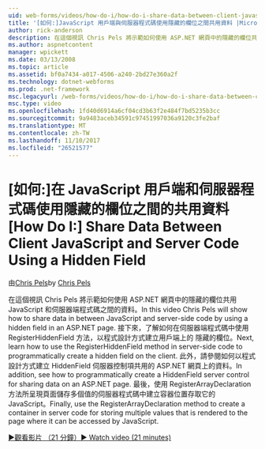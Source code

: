 ```yaml
---
uid: web-forms/videos/how-do-i/how-do-i-share-data-between-client-javascript-and-server-code-using-a-hidden-field
title: '[如何:]JavaScript 用戶端與伺服器程式碼使用隱藏的欄位之間共用資料 |Microsoft 文件'
author: rick-anderson
description: 在這個視訊 Chris Pels 將示範如何使用 ASP.NET 網頁中的隱藏的欄位共用 JavaScript 和伺服器端程式碼之間的資料。 接下來，深入了解如何 t...
ms.author: aspnetcontent
manager: wpickett
ms.date: 03/13/2008
ms.topic: article
ms.assetid: bf0a7434-a017-4506-a240-2bd27e360a2f
ms.technology: dotnet-webforms
ms.prod: .net-framework
msc.legacyurl: /web-forms/videos/how-do-i/how-do-i-share-data-between-client-javascript-and-server-code-using-a-hidden-field
msc.type: video
ms.openlocfilehash: 1fd40d6914a6cf04cd3b63f2e484f7bd5235b3cc
ms.sourcegitcommit: 9a9483aceb34591c97451997036a9120c3fe2baf
ms.translationtype: MT
ms.contentlocale: zh-TW
ms.lasthandoff: 11/10/2017
ms.locfileid: "26521577"
---
```

<a name="how-do-i-share-data-between-client-javascript-and-server-code-using-a-hidden-field"></a><span data-ttu-id="dbd20-104">[如何:]在 JavaScript 用戶端和伺服器程式碼使用隱藏的欄位之間的共用資料</span><span class="sxs-lookup"><span data-stu-id="dbd20-104">[How Do I:] Share Data Between Client JavaScript and Server Code Using a Hidden Field</span></span>
====================
<span data-ttu-id="dbd20-105">由[Chris Pels](https://twitter.com/chrispels)</span><span class="sxs-lookup"><span data-stu-id="dbd20-105">by [Chris Pels](https://twitter.com/chrispels)</span></span>

<span data-ttu-id="dbd20-106">在這個視訊 Chris Pels 將示範如何使用 ASP.NET 網頁中的隱藏的欄位共用 JavaScript 和伺服器端程式碼之間的資料。</span><span class="sxs-lookup"><span data-stu-id="dbd20-106">In this video Chris Pels will show how to share data in between JavaScript and server-side code by using a hidden field in an ASP.NET page.</span></span> <span data-ttu-id="dbd20-107">接下來，了解如何在伺服器端程式碼中使用 RegisterHiddenField 方法，以程式設計方式建立用戶端上的 隱藏的欄位。</span><span class="sxs-lookup"><span data-stu-id="dbd20-107">Next, learn how to use the RegisterHiddenField method in server-side code to programmatically create a hidden field on the client.</span></span> <span data-ttu-id="dbd20-108">此外，請參閱如何以程式設計方式建立 HiddenField 伺服器控制項共用的 ASP.NET 網頁上的資料。</span><span class="sxs-lookup"><span data-stu-id="dbd20-108">In addition, see how to programmatically create a HiddenField server control for sharing data on an ASP.NET page.</span></span> <span data-ttu-id="dbd20-109">最後，使用 RegisterArrayDeclaration 方法所呈現頁面儲存多個值的伺服器程式碼中建立容器位置存取它的 JavaScript。</span><span class="sxs-lookup"><span data-stu-id="dbd20-109">Finally, use the RegisterArrayDeclaration method to create a container in server code for storing multiple values that is rendered to the page where it can be accessed by JavaScript.</span></span>

[<span data-ttu-id="dbd20-110">&#9654;觀看影片 （21 分鐘）</span><span class="sxs-lookup"><span data-stu-id="dbd20-110">&#9654; Watch video (21 minutes)</span></span>](https://channel9.msdn.com/Blogs/ASP-NET-Site-Videos/how-do-i-share-data-between-client-javascript-and-server-code-using-a-hidden-field)
